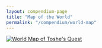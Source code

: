 ```yaml
---
layout: compendium-page
title: "Map of the World"
permalink: "/compendium/world-map"
---
```


[![World Map of Toshe's Quest](https://drive.google.com/uc?id=1oETf0Dv8cuQjqQmoSd9u4iGCsoSf-vBu)](https://drive.google.com/uc?id=1dypRj44hjqxzPlSFbkAJ456fKLGmWWLK)